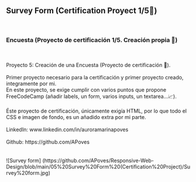 ## Survey Form (Certification Proyect 1/5🎯)

<br>

### Encuesta (Proyecto de certificación 1/5. Creación propia 🎯)

<br>
<br>
Proyecto 5: Creación de una Encuesta (Proyecto de certificación 🎯).
<br>
<br>
Primer proyecto necesario para la certificación y primer proyecto creado, integramente por mi. 
<br>
En este proyecto, se exige cumplir con varios puntos que propone FreeCodeCamp (añadir labels, un form, varios inputs, un textarea...📈).
<br>
<br>
Éste proyecto de certificación, únicamente exigía HTML, por lo que todo el CSS e imagen de fondo, es un añadido extra por mi parte.
<br>
<br>
LinkedIn: www.linkedin.com/in/auroramarinapoves
<br>
<br>
Github: https://github.com/APoves

<br>
<br>

<br>
![Survey form] (https://github.com/APoves/Responsive-Web-Design/blob/main/05%20Survey%20Form%20(Certification%20Project)/Survey%20form.jpg)

